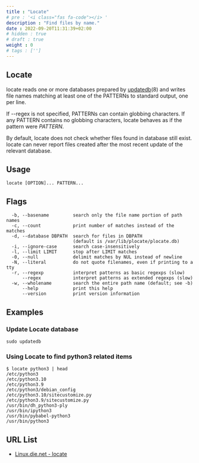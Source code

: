 ```yaml
---
title : "Locate"
# pre : '<i class="fas fa-code"></i> '
description : "Find files by name."
date : 2022-09-20T11:31:39+02:00
# hidden : true
# draft : true
weight : 0
# tags : ['']
---
```


## Locate

locate reads one or more databases prepared by [updatedb](https://linux.die.net/man/8/updatedb)(8) and writes file names matching at least one of the PATTERNs to standard output, one per line.

If --regex is not specified, PATTERNs can contain globbing characters. If any PATTERN contains no globbing characters, locate behaves as if the pattern were *PATTERN*.

By default, locate does not check whether files found in database still exist. locate can never report files created after the most recent update of the relevant database.

## Usage

```plain
locate [OPTION]... PATTERN...
```

## Flags

```plain
  -b, --basename         search only the file name portion of path names
  -c, --count            print number of matches instead of the matches
  -d, --database DBPATH  search for files in DBPATH
                         (default is /var/lib/plocate/plocate.db)
  -i, --ignore-case      search case-insensitively
  -l, --limit LIMIT      stop after LIMIT matches
  -0, --null             delimit matches by NUL instead of newline
  -N, --literal          do not quote filenames, even if printing to a tty
  -r, --regexp           interpret patterns as basic regexps (slow)
      --regex            interpret patterns as extended regexps (slow)
  -w, --wholename        search the entire path name (default; see -b)
      --help             print this help
      --version          print version information
```

## Examples

### Update Locate database

```plain
sudo updatedb
```

### Using Locate to find python3 related items

```plain
$ locate python3 | head
/etc/python3
/etc/python3.10
/etc/python3.9
/etc/python3/debian_config
/etc/python3.10/sitecustomize.py
/etc/python3.9/sitecustomize.py
/usr/bin/dh_python3-ply
/usr/bin/ipython3
/usr/bin/pybabel-python3
/usr/bin/python3
```

## URL List

- [Linux.die.net - locate](https://linux.die.net/man/1/locate)

